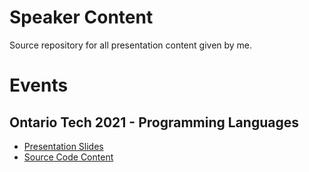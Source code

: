 # Speaker Content

Source repository for all presentation content given by me.

# Events

## Ontario Tech 2021 - Programming Languages

- [Presentation Slides](https://docs.google.com/presentation/d/1qN4yfNzpZLQmtu2YfHsdxFZN7JtfOUThhYnBdL5w1xw)
- [Source Code Content](ontariotech2021-csci3055u/leetcode)
